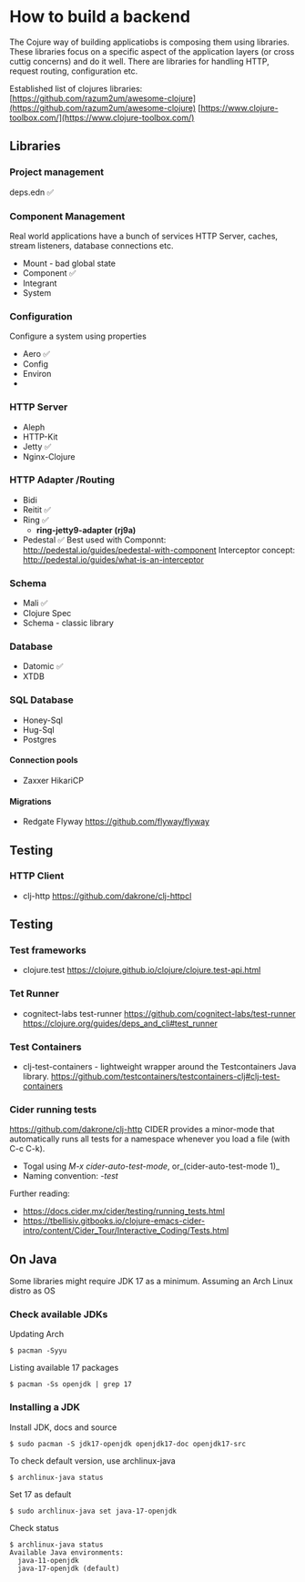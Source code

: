 # How to build a backend
The Cojure way of building applicatiobs is composing them using libraries. These libraries focus on a specific aspect of the application layers (or cross cuttig concerns) and do it well. There are libraries for handling HTTP, request routing, configuration etc. 

Established list of clojures libraries:
[https://github.com/razum2um/awesome-clojure](https://github.com/razum2um/awesome-clojure)
[https://www.clojure-toolbox.com/](https://www.clojure-toolbox.com/)

## Libraries

### Project management

deps.edn ✅

### Component Management

Real world applications have a bunch of services HTTP Server, caches, stream listeners, database connections etc.

- Mount - bad global state
- Component ✅
- Integrant
- System

### Configuration

Configure a system using properties

- Aero ✅
- Config
- Environ
- 

### HTTP Server

- Aleph
- HTTP-Kit
- Jetty ✅
- Nginx-Clojure

### HTTP Adapter /Routing

- Bidi
- Reitit ✅
- Ring ✅
    - **ring-jetty9-adapter (rj9a)**
- Pedestal  ✅
  Best used with Componnt: http://pedestal.io/guides/pedestal-with-component
  Interceptor concept: http://pedestal.io/guides/what-is-an-interceptor

### Schema

- Mali ✅
- Clojure Spec
- Schema - classic library


### Database
- Datomic ✅
- XTDB

### SQL Database
- Honey-Sql
- Hug-Sql
- Postgres

#### Connection pools
- Zaxxer HikariCP

#### Migrations 
- Redgate Flyway
  https://github.com/flyway/flyway

## Testing ##

### HTTP Client
- clj-http 
  https://github.com/dakrone/clj-httpcl

## Testing

### Test frameworks ###
- clojure.test
  https://clojure.github.io/clojure/clojure.test-api.html

### Tet Runner ###
- cognitect-labs test-runner
  https://github.com/cognitect-labs/test-runner
  https://clojure.org/guides/deps_and_cli#test_runner
  
### Test Containers ###
- clj-test-containers -  lightweight wrapper around the Testcontainers Java library.
  https://github.com/testcontainers/testcontainers-clj#clj-test-containers

### Cider running tests
https://github.com/dakrone/clj-http
CIDER provides a minor-mode that automatically runs all tests for a namespace whenever you load a file (with C-c C-k).
- Togal using _M-x cider-auto-test-mode_, or_(cider-auto-test-mode 1)_
- Naming convention: _-test_

Further reading:
- https://docs.cider.mx/cider/testing/running_tests.html
- https://tbellisiv.gitbooks.io/clojure-emacs-cider-intro/content/Cider_Tour/Interactive_Coding/Tests.html

## On Java
Some libraries might require JDK 17 as a minimum. Assuming an Arch Linux distro as OS

### Check available JDKs ###
Updating Arch
  
```
$ pacman -Syyu
```
Listing available 17 packages

```
$ pacman -Ss openjdk | grep 17
```


### Installing a JDK ###
Install JDK, docs and source

```
$ sudo pacman -S jdk17-openjdk openjdk17-doc openjdk17-src
```

To check default version, use archlinux-java

```
$ archlinux-java status
```
Set 17 as default

```
$ sudo archlinux-java set java-17-openjdk
```

Check status

```
$ archlinux-java status
Available Java environments:
  java-11-openjdk
  java-17-openjdk (default)
```
